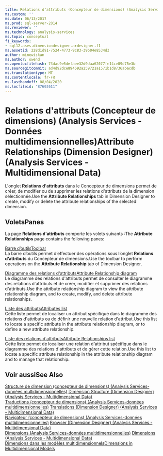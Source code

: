 ```yaml
---
title: Relations d’attributs (Concepteur de dimensions) (Analysis Services-données multidimensionnelles) | Microsoft Docs
ms.custom: ''
ms.date: 06/13/2017
ms.prod: sql-server-2014
ms.reviewer: ''
ms.technology: analysis-services
ms.topic: conceptual
f1_keywords:
- sql12.asvs.dimensiondesigner.ardesigner.f1
ms.assetid: 228d1d91-7524-4773-9c83-39b04e8534d3
author: minewiskan
ms.author: owend
ms.openlocfilehash: 73dac9e5defaee32d9daa62077fe14ce09d75e3b
ms.sourcegitcommit: ad4d92dce894592a259721a1571b1d8736abacdb
ms.translationtype: MT
ms.contentlocale: fr-FR
ms.lasthandoff: 08/04/2020
ms.locfileid: "87602611"
---
```

# <a name="attribute-relationships-dimension-designer-analysis-services---multidimensional-data"></a><span data-ttu-id="ed5e2-102">Relations d'attributs (Concepteur de dimensions) (Analysis Services - Données multidimensionnelles)</span><span class="sxs-lookup"><span data-stu-id="ed5e2-102">Attribute Relationships (Dimension Designer) (Analysis Services - Multidimensional Data)</span></span>
  <span data-ttu-id="ed5e2-103">L'onglet **Relations d'attributs** dans le Concepteur de dimensions permet de créer, de modifier ou de supprimer les relations d'attributs de la dimension sélectionnée.</span><span class="sxs-lookup"><span data-stu-id="ed5e2-103">Use the **Attribute Relationships** tab in Dimension Designer to create, modify or delete the attribute relationships of the selected dimension.</span></span>  
  
## <a name="panes"></a><span data-ttu-id="ed5e2-104">Volets</span><span class="sxs-lookup"><span data-stu-id="ed5e2-104">Panes</span></span>  
 <span data-ttu-id="ed5e2-105">La page **Relations d'attributs** comporte les volets suivants :</span><span class="sxs-lookup"><span data-stu-id="ed5e2-105">The **Attribute Relationships** page contains the following panes:</span></span>  
  
 [<span data-ttu-id="ed5e2-106">Barre d’outils</span><span class="sxs-lookup"><span data-stu-id="ed5e2-106">Toolbar</span></span>](toolbar-attribute-relationship-dimension-designer-analysis-services-multidimensional-data.md)  
 <span data-ttu-id="ed5e2-107">La barre d’outils permet d’effectuer des opérations sous l’onglet **Relations d’attributs** du Concepteur de dimensions.</span><span class="sxs-lookup"><span data-stu-id="ed5e2-107">Use the toolbar to perform operations on the **Attribute Relationship** tab of Dimension Designer.</span></span>  
  
 [<span data-ttu-id="ed5e2-108">Diagramme des relations d'attributs</span><span class="sxs-lookup"><span data-stu-id="ed5e2-108">Attribute Relationship diagram</span></span>](attribute-relationship-diagram-analysis-services-multidimensional-data.md)  
 <span data-ttu-id="ed5e2-109">Le diagramme des relations d'attributs permet de consulter le diagramme des relations d'attributs et de créer, modifier et supprimer des relations d'attributs.</span><span class="sxs-lookup"><span data-stu-id="ed5e2-109">Use the attribute relationship diagram to view the attribute relationship diagram, and to create, modify, and delete attribute relationships.</span></span>  
  
 [<span data-ttu-id="ed5e2-110">Liste des attributs</span><span class="sxs-lookup"><span data-stu-id="ed5e2-110">Attributes list</span></span>](attributes-designer-tab-dimension-designer-analysis-services-multidimensional-data.md)  
 <span data-ttu-id="ed5e2-111">Cette liste permet de localiser un attribut spécifique dans le diagramme des relations d'attributs ou de définir une nouvelle relation d'attribut.</span><span class="sxs-lookup"><span data-stu-id="ed5e2-111">Use this list to locate a specific attribute in the attribute relationship diagram, or to define a new attribute relationship.</span></span>  
  
 [<span data-ttu-id="ed5e2-112">Liste des relations d'attributs</span><span class="sxs-lookup"><span data-stu-id="ed5e2-112">Attribute Relationships list</span></span>](attribute-relationships-designer-tab-dimension-designer-analysis-services-multidimensional-data.md)  
 <span data-ttu-id="ed5e2-113">Cette liste permet de localiser une relation d'attribut spécifique dans le diagramme des relations d'attributs et de gérer cette relation.</span><span class="sxs-lookup"><span data-stu-id="ed5e2-113">Use this list to locate a specific attribute relationship in the attribute relationship diagram and to manage that relationship.</span></span>  
  
## <a name="see-also"></a><span data-ttu-id="ed5e2-114">Voir aussi</span><span class="sxs-lookup"><span data-stu-id="ed5e2-114">See Also</span></span>  
 <span data-ttu-id="ed5e2-115">[Structure de dimension &#40;concepteur de dimensions&#41; &#40;Analysis Services-données multidimensionnelles&#41;](dimension-structure-dimension-designer-analysis-services-multidimensional-data.md) </span><span class="sxs-lookup"><span data-stu-id="ed5e2-115">[Dimension Structure &#40;Dimension Designer&#41; &#40;Analysis Services - Multidimensional Data&#41;](dimension-structure-dimension-designer-analysis-services-multidimensional-data.md) </span></span>  
 <span data-ttu-id="ed5e2-116">[Traductions &#40;concepteur de dimensions&#41; &#40;Analysis Services-données multidimensionnelles&#41;](translations-dimension-designer-analysis-services-multidimensional-data.md) </span><span class="sxs-lookup"><span data-stu-id="ed5e2-116">[Translations &#40;Dimension Designer&#41; &#40;Analysis Services - Multidimensional Data&#41;](translations-dimension-designer-analysis-services-multidimensional-data.md) </span></span>  
 <span data-ttu-id="ed5e2-117">[Navigateur &#40;concepteur de dimensions&#41; &#40;Analysis Services-données multidimensionnelles&#41;](browser-dimension-designer-analysis-services-multidimensional-data.md) </span><span class="sxs-lookup"><span data-stu-id="ed5e2-117">[Browser &#40;Dimension Designer&#41; &#40;Analysis Services - Multidimensional Data&#41;](browser-dimension-designer-analysis-services-multidimensional-data.md) </span></span>  
 <span data-ttu-id="ed5e2-118">[Dimensions &#40;Analysis Services-données multidimensionnelles&#41;](multidimensional-models-olap-logical-dimension-objects/dimensions-analysis-services-multidimensional-data.md) </span><span class="sxs-lookup"><span data-stu-id="ed5e2-118">[Dimensions &#40;Analysis Services - Multidimensional Data&#41;](multidimensional-models-olap-logical-dimension-objects/dimensions-analysis-services-multidimensional-data.md) </span></span>  
 [<span data-ttu-id="ed5e2-119">Dimensions dans les modèles multidimensionnels</span><span class="sxs-lookup"><span data-stu-id="ed5e2-119">Dimensions in Multidimensional Models</span></span>](multidimensional-models/dimensions-in-multidimensional-models.md)  
  
  
